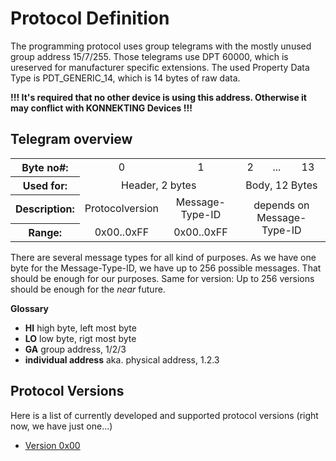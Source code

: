 # Protocol Definition

The programming protocol uses group telegrams with the mostly unused group address 15/7/255. Those telegrams use DPT 60000, which is ureserved for manufacturer specific extensions. The used Property Data Type is PDT_GENERIC_14, which is 14 bytes of raw data. 

**!!! It's required that no other device is using this address. Otherwise it may conflict with KONNEKTING Devices !!!**

## Telegram overview

<table>
    <tr>
        <th>Byte no#:</th>
        <td align="center">0</td>
        <td align="center">1</td>
        <td align="center">2</td>
        <td align="center">...</td>
        <td align="center">13</td>
    </tr>
    <tr>
        <th>Used for:</th>
        <td align="center" colspan="2">Header, 2 bytes</td>
        <td align="center" colspan="3">Body, 12 Bytes</td>
    </tr>
    <tr>
        <th>Description:</th>
        <td>Protocolversion</td>
        <td align="center" >Message-Type-ID</td>
        <td align="center" colspan="3" rowspan="2">depends on Message-Type-ID</td>
    </tr>
    <tr>
        <th>Range:</th>
        <td align="center">0x00..0xFF</td>
        <td align="center">0x00..0xFF</td>        
    </tr>
</table>

There are several message types for all kind of purposes. As we have one byte for the Message-Type-ID, we have up to 256 possible messages. That should be enough for our purposes.
Same for version: Up to 256 versions should be enough for the *near* future.

**Glossary**	

* **HI**	high byte, left most byte												
* **LO**	low byte, rigt most byte												
* **GA**	group address, 1/2/3												
* **individual address**	aka. physical address, 1.2.3												

## Protocol Versions

Here is a list of currently developed and supported protocol versions (right now, we have just one...)

- [Version 0x00](protocol_0x00.md)
